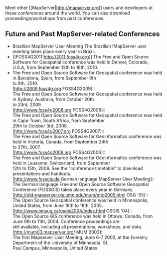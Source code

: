 Meet other [[MapServer|http://mapserver.org]] users and developers at these conferences around the world. You can also download proceedings/workshops from past conferences.
                                                                                                                                      
## Future and Past MapServer-related Conferences                                                                                              
                                                                                                                                                    
* Brazilian MapServer User Meeting 
    The Brazilian !MapServer user meeting takes place every year in
Brazil. 
* [[FOSS4G2011|http://2011.foss4g.org]]                                                                                          The Free and Open Source Software for Geospatial conference was held in Denver, Colorado, U.S.A, from September 12th  to 16th, 2010.                                                                                                                                  
* [http://2010.foss4g.org FOSS4G2010]::                                                                                                              
    The Free and Open Source Software for Geospatial conference was held in Barcelona, Spain, from September 6th                                    
    to 9th, 2010.                                                                                                                                   
 [http://2009.foss4g.org FOSS4G2009]::                                                                                                              
    The Free and Open Source Software for Geospatial conference was held in Sydney, Australia, from October 20th                                    
    to 23rd, 2009.                                                                                                                                  
 [http://www.foss4g2008.org FOSS4G2008]::                                                                                                           
    The Free and Open Source Software for Geospatial conference was held in Cape Town, South Africa, from September                                 
    29th to October 3rd, 2008.                                                                                                                      
 [http://www.foss4g2007.org FOSS4G2007]::                                                                                                           
    The Free and Open Source Software for Geoinformatics conference was held in Victoria, Canada, from September 24th                               
    to 27th, 2007.                                                                                                                                  
 [http://www.foss4g2006.org FOSS4G2006]::                                                                                                           
    The Free and Open Source Software for Geoinformatics conference was held in Lausanne, Switzerland, from September                               
    12th to 15th, 2006. See the "conference timetable" to download presentations and handouts.                                                      
 [http://www.fossgis.de German language MapServer User Meeting]::                                                                                   
    The German language Free and Open Source Software Geospatial Conference (FOSSGIS) takes place every year in Germany.                            
 [http://old-mapserver.gis.umn.edu/mum/mtg2005.html OSG '05]::                                                                                      
    The Open Source Geospatial conference was held in Minneapolis, United States, from June 16th to 18th, 2005.                                     
 [http://www.omsug.ca/osgis2004/index.html OSGIS '04]::                                                                                             
    The Open Source GIS conference was held in Ottawa, Canada, from June 9th to 11th, 2004. Conference proceedings are                              
    still available, including all presentations, workshops, and data.                                                                              
 [http://mum03.mapserver.org/ MUM 2003]::                                                                                                           
     The first Mapserver User Meeting, June 6-7 2003, at the Forestry Department of the University of Minnesota, St.                                
     Paul Campus, Minneapolis, United States
